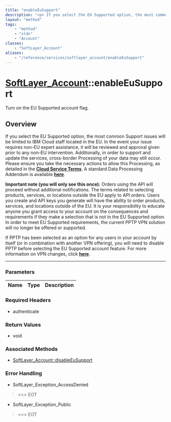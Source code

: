 ```yaml
---
title: "enableEuSupport"
description: "<p> If you select the EU Supported option, the most common Support issues will be limited to IBM Cloud staff located in... "
layout: "method"
tags:
    - "method"
    - "sldn"
    - "Account"
classes:
    - "SoftLayer_Account"
aliases:
    - "/reference/services/softlayer_account/enableEuSupport"
---
```

# [SoftLayer_Account](/reference/services/SoftLayer_Account)::enableEuSupport


Turn on the EU Supported account flag.


## Overview 
<p> If you select the EU Supported option, the most common Support issues will be limited to IBM Cloud staff located in the EU.  In the event your issue requires non-EU expert assistance, it will be reviewed and approval given prior to any non-EU intervention.  Additionally, in order to support and update the services, cross-border Processing of your data may still occur.  Please ensure you take the necessary actions to allow this Processing, as detailed in the <strong><a href="http://www-03.ibm.com/software/sla/sladb.nsf/sla/bm-6605-12">Cloud Service Terms</a></strong>. A standard Data Processing Addendum is available <strong><a href="https://www-05.ibm.com/support/operations/zz/en/dpa.html">here</a></strong>. </p> 

<p> <strong>Important note (you will only see this once):</strong> Orders using the API will proceed without additional notifications. The terms related to selecting products, services, or locations outside the EU apply to API orders. Users you create and API keys you generate will have the ability to order products, services, and locations outside of the EU. It is your responsibility to educate anyone you grant access to your account on the consequences and requirements if they make a selection that is not in the EU Supported option.  In order to meet EU Supported requirements, the current PPTP VPN solution will no longer be offered or supported. </p> 

<p> If PPTP has been selected as an option for any users in your account by itself (or in combination with another VPN offering), you will need to disable PPTP before selecting the EU Supported account feature. For more information on VPN changes, click <strong><a href="http://knowledgelayer.softlayer.com/procedure/activate-or-deactivate-pptp-vpn-access-user"> here</a></strong>. </p> 

-----

### Parameters 
|Name | Type | Description |
| --- | --- | --- |


### Required Headers
* authenticate


### Return Values
* void


### Associated Methods

*  [SoftLayer_Account::disableEuSupport](/reference/services/SoftLayer_Account/disableEuSupport )



### Error Handling

* SoftLayer_Exception_AccessDenied 

> <<< EOT 

* SoftLayer_Exception_Public 

> <<< EOT 



